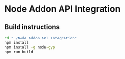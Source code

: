 # Node Addon API Integration

## Build instructions
```cmd
cd "./Node Addon API Integration"
npm install
npm install -g node-gyp
npm run build
```